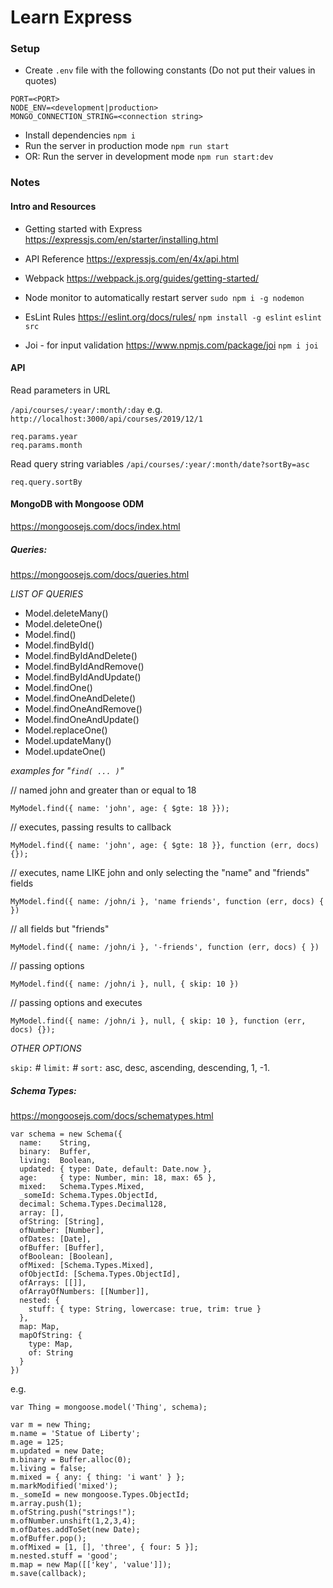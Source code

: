 # Learn Express

### Setup
- Create `.env` file with the following constants (Do not put their values in quotes)
```
PORT=<PORT>
NODE_ENV=<development|production>
MONGO_CONNECTION_STRING=<connection string>
```

- Install dependencies `npm i`
- Run the server in production mode `npm run start`
- OR: Run the server in development mode `npm run start:dev`

### Notes

#### Intro and Resources
- Getting started with Express
https://expressjs.com/en/starter/installing.html

- API Reference
https://expressjs.com/en/4x/api.html

- Webpack
https://webpack.js.org/guides/getting-started/

- Node monitor to automatically restart server
`sudo npm i -g nodemon`

- EsLint Rules
https://eslint.org/docs/rules/ 
`npm install -g eslint`
`eslint src`

- Joi - for input validation
https://www.npmjs.com/package/joi 
`npm i joi`

#### API
Read parameters in URL

`/api/courses/:year/:month/:day`
e.g.
`http://localhost:3000/api/courses/2019/12/1`

```
req.params.year
req.params.month
```

Read query string variables
`/api/courses/:year/:month/date?sortBy=asc`
```
req.query.sortBy
```

#### MongoDB with Mongoose ODM
https://mongoosejs.com/docs/index.html

##### Queries:
https://mongoosejs.com/docs/queries.html

*LIST OF QUERIES*
- Model.deleteMany()
- Model.deleteOne()
- Model.find()
- Model.findById()
- Model.findByIdAndDelete()
- Model.findByIdAndRemove()
- Model.findByIdAndUpdate()
- Model.findOne()
- Model.findOneAndDelete()
- Model.findOneAndRemove()
- Model.findOneAndUpdate()
- Model.replaceOne()
- Model.updateMany()
- Model.updateOne()

*examples for "`find( ... )`"*

// named john and greater than or equal to 18
```
MyModel.find({ name: 'john', age: { $gte: 18 }});
```

// executes, passing results to callback
```
MyModel.find({ name: 'john', age: { $gte: 18 }}, function (err, docs) {});
```

// executes, name LIKE john and only selecting the "name" and "friends" fields
```
MyModel.find({ name: /john/i }, 'name friends', function (err, docs) { })
```

// all fields but "friends"
```
MyModel.find({ name: /john/i }, '-friends', function (err, docs) { })
```

// passing options
```
MyModel.find({ name: /john/i }, null, { skip: 10 })
```

// passing options and executes
```
MyModel.find({ name: /john/i }, null, { skip: 10 }, function (err, docs) {});
```

*OTHER OPTIONS*

`skip:` #
`limit:` #
`sort:`  asc, desc, ascending, descending, 1, -1.

##### Schema Types:
https://mongoosejs.com/docs/schematypes.html
```
var schema = new Schema({
  name:    String,
  binary:  Buffer,
  living:  Boolean,
  updated: { type: Date, default: Date.now },
  age:     { type: Number, min: 18, max: 65 },
  mixed:   Schema.Types.Mixed,
  _someId: Schema.Types.ObjectId,
  decimal: Schema.Types.Decimal128,
  array: [],
  ofString: [String],
  ofNumber: [Number],
  ofDates: [Date],
  ofBuffer: [Buffer],
  ofBoolean: [Boolean],
  ofMixed: [Schema.Types.Mixed],
  ofObjectId: [Schema.Types.ObjectId],
  ofArrays: [[]],
  ofArrayOfNumbers: [[Number]],
  nested: {
    stuff: { type: String, lowercase: true, trim: true }
  },
  map: Map,
  mapOfString: {
    type: Map,
    of: String
  }
})
```

e.g.

```
var Thing = mongoose.model('Thing', schema);

var m = new Thing;
m.name = 'Statue of Liberty';
m.age = 125;
m.updated = new Date;
m.binary = Buffer.alloc(0);
m.living = false;
m.mixed = { any: { thing: 'i want' } };
m.markModified('mixed');
m._someId = new mongoose.Types.ObjectId;
m.array.push(1);
m.ofString.push("strings!");
m.ofNumber.unshift(1,2,3,4);
m.ofDates.addToSet(new Date);
m.ofBuffer.pop();
m.ofMixed = [1, [], 'three', { four: 5 }];
m.nested.stuff = 'good';
m.map = new Map([['key', 'value']]);
m.save(callback);
```
